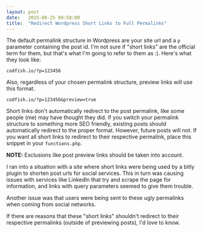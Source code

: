 ```yaml
---
layout: post
date:   2015-08-25 09:58:00
title:  "Redirect Wordpress Short Links to Full Permalinks"
---
```


The default permalink structure in Wordpress are your site url and a `p` parameter containing the post id. I'm not sure if "short links" are the official term for them, but that's what I'm going to refer to them as :). Here's what they look like:

```
codfish.io/?p=123456
```

Also, regardless of your chosen permalink structure, preview links will use this format.

```
codfish.io/?p=123456&preview=true
```

Short links don't automatically redirect to the post permalink, like some people (me) may have thought they did. If you switch your permalink structure to something more SEO friendly, existing posts should automatically redirect to the proper format. However, future posts will not. If you want all short links to redirect to their respective permalink, place this snippet in your `functions.php`.

**NOTE:** Exclusions like post preview links should be taken into account.

<script src="https://gist.github.com/codfish/7b8c8f4c4f085429f07c.js"></script>

I ran into a situation with a site where short links were being used by a bitly plugin to shorten post urls for social services. This in turn was causing issues with services like LinkedIn that try and scrape the page for information, and links with query parameters seemed to give them trouble.

Another issue was that users were being sent to these ugly permalinks when coming from social networks.

If there are reasons that these "short links" shouldn't redirect to their respective permalinks (outside of previewing posts), I'd love to know.
